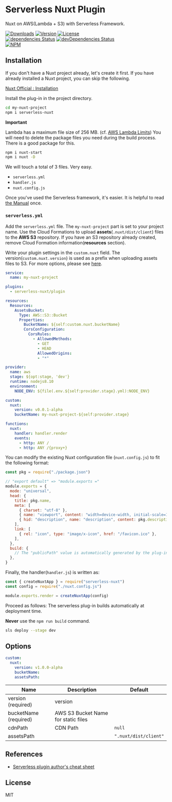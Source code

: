# Serverless Nuxt Plugin

Nuxt on AWS(Lambda + S3) with Serverless Framework.

<p>
  <a href="https://npmcharts.com/compare/serverless-nuxt?minimal=true"><img alt="Downloads" src="https://img.shields.io/npm/dt/serverless-nuxt.svg" /></a>
  <a href="https://www.npmjs.com/package/serverless-nuxt"><img alt="Version" src="https://img.shields.io/npm/v/serverless-nuxt.svg" /></a>
  <a href="https://www.npmjs.com/package/serverless-nuxt"><img alt="License" src="https://img.shields.io/npm/l/serverless-nuxt.svg" /></a>
  <br />
  <a href="https://david-dm.org/wan2land/serverless-nuxt"><img alt="dependencies Status" src="https://david-dm.org/wan2land/serverless-nuxt/status.svg" /></a>
  <a href="https://david-dm.org/wan2land/serverless-nuxt?type=dev"><img alt="devDependencies Status" src="https://david-dm.org/wan2land/serverless-nuxt/dev-status.svg" /></a>
  <br />
  <a href="https://www.npmjs.com/package/serverless-nuxt"><img alt="NPM" src="https://nodei.co/npm/serverless-nuxt.png" /></a>
</p>

## Installation

If you don't have a Nuxt project already, let's create it first. If you have already installed a Nuxt project, you can skip the following.

[Nuxt Official : Installation](https://nuxtjs.org/guide/installation/)

Install the plug-in in the project directory.

```bash
cd my-nuxt-project
npm i serverless-nuxt
```

**Important**

Lambda has a maximum file size of 256 MB. (cf. [AWS Lambda Limits](https://docs.aws.amazon.com/lambda/latest/dg/limits.html))
You will need to delete the package files you need during the build process. There is a good package for this.

```bash
npm i nuxt-start
npm i nuxt -D
```

We will touch a total of 3 files. Very easy.

- `serverless.yml`
- `handler.js`
- `nuxt.config.js`

Once you've used the Serverless framework, it's easier. It is helpful to read [the Manual](https://serverless.com/framework/docs/providers/aws/guide/quick-start/) once.

### `serverless.yml`

Add the `serverless.yml` file. The `my-nuxt-project` part is set to your project name. Use the Cloud Formations to upload **assets**(`.nuxt/dist/client`) files to the **AWS S3** repository. If you have an S3 repository already created, remove Cloud Formation information(**resources** section).

Write your plugin settings in the `custom.nuxt` field.  The version(`custom.nuxt.version`) is used as a prefix when uploading assets files to S3. For more options, please see [here](#Options).

```yml
service:
  name: my-nuxt-project

plugins:
  - serverless-nuxt/plugin

resources:
  Resources:
    AssetsBucket:
      Type: AWS::S3::Bucket
      Properties:
        BucketName: ${self:custom.nuxt.bucketName}
        CorsConfiguration:
          CorsRules:
            - AllowedMethods:
              - GET
              - HEAD
              AllowedOrigins:
              - "*"

provider:
  name: aws
  stage: ${opt:stage, 'dev'}
  runtime: nodejs8.10
  environment:
    NODE_ENV: ${file(.env.${self:provider.stage}.yml):NODE_ENV}

custom:
  nuxt:
    version: v0.0.1-alpha
    bucketName: my-nuxt-project-${self:provider.stage}

functions:
  nuxt:
    handler: handler.render
    events:
      - http: ANY /
      - http: ANY /{proxy+}
```

You can modify the existing Nuxt configuration file (`nuxt.config.js`) to fit the following format:

```js
const pkg = require("./package.json")

// "export default" => "module.exports ="
module.exports = {
  mode: "universal",
  head: {
    title: pkg.name,
    meta: [
      { charset: "utf-8" },
      { name: "viewport", content: "width=device-width, initial-scale=1" },
      { hid: "description", name: "description", content: pkg.description },
    ],
    link: [
      { rel: "icon", type: "image/x-icon", href: "/favicon.ico" },
    ],
  },
  build: {
    // The "publicPath" value is automatically generated by the plug-in
  },
}
```

Finally, the handler(`handler.js`) is written as:

```js
const { createNuxtApp } = require("serverless-nuxt")
const config = require("./nuxt.config.js")

module.exports.render = createNuxtApp(config)
```

Proceed as follows: The serverless plug-in builds automatically at deployment time.

**Never** use the `npm run build` command.

```bash
sls deploy --stage dev
```

## Options

```yml
custom:
  nuxt:
    version: v1.0.0-alpha
    bucketName:
    assetsPath:
```

Name                 | Description | Default
---------------------| ----------- | ------- |
version (required)   | version     |
bucketName (required)| AWS S3 Bucket Name for static files
cdnPath              | CDN Path    | `null` 
assetsPath           |  | `".nuxt/dist/client"`


## References

- [Serverless plugin author's cheat sheet](https://gist.github.com/HyperBrain/50d38027a8f57778d5b0f135d80ea406)

## License

MIT
